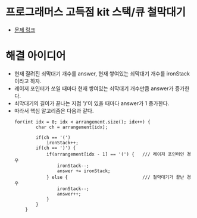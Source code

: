 # 프로그래머스 고득점 kit 스택/큐 철막대기

- [문제 링크](https://programmers.co.kr/learn/courses/30/lessons/42585)

# 해결 아이디어

- 현재 잘려진 쇠막대기 개수를 answer, 현재 쌓여있는 쇠막대기 개수를 ironStack이라고 하자.
- 레이저 포인터가 쏘일 때마다 현재 쌓여있는 쇠막대기 개수만큼 answer가 증가한다.
- 쇠막대기의 길이가 끝나는 지점 ')'이 있을 때마다 answer가 1 증가한다.
- 따라서 핵심 알고리즘은 다음과 같다.
    ```
    for(int idx = 0; idx < arrangement.size(); idx++) {
            char ch = arrangement[idx];

            if(ch == '(')
                ironStack++;
            if(ch == ')') {
                if(arrangement[idx - 1] == '(') {   /// 레이저 포인터인 경우
                    ironStack--;
                    answer += ironStack;
                } else {                            /// 철막대기가 끝난 경우
                    ironStack--;
                    answer++;
                }
            }
        }
    ```